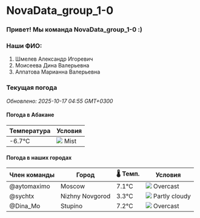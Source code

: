 # NovaData_group_1-0
### Привет! Мы команда NovaData_group_1-0 :)

### Наши ФИО:
1. Шмелев Александр Игоревич
2. Моисеева Дина Валерьевна
3. Алпатова Марианна Валерьевна

### Текущая погода
<!-- WEATHER:START -->
_Обновлено: 2025-10-17 04:55 GMT+0300_

#### Погода в Абакане

| Температура | Условия |
|-------------|----------|
| -6.7°C     | ![](https://cdn.weatherapi.com/weather/64x64/day/143.png) Mist |

#### Погода в наших городах

| Член команды  | Город               | 🌡️ Темп.  | Условия          |
|---------------|---------------------|-----------|--------------------|
| @aytomaximo    | Moscow              |    7.1°C | ![](https://cdn.weatherapi.com/weather/64x64/night/122.png) Overcast     |
| @sychtx        | Nizhny Novgorod     |    3.3°C | ![](https://cdn.weatherapi.com/weather/64x64/night/116.png) Partly cloudy |
| @Dina_Mo       | Stupino             |    7.2°C | ![](https://cdn.weatherapi.com/weather/64x64/night/122.png) Overcast     |

<!-- WEATHER:END -->
